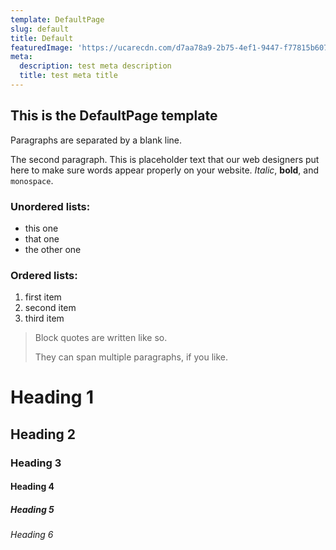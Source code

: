 ```yaml
---
template: DefaultPage
slug: default
title: Default
featuredImage: 'https://ucarecdn.com/d7aa78a9-2b75-4ef1-9447-f77815b6072c/'
meta:
  description: test meta description
  title: test meta title
---
```


## This is the DefaultPage template

Paragraphs are separated by a blank line.

The second paragraph. This is placeholder text that our web designers put here to make sure words appear properly on your website. _Italic_, **bold**, and `monospace`.

### Unordered lists:

- this one
- that one
- the other one

### Ordered lists:

1.  first item
1.  second item
1.  third item

> Block quotes are written like so.
>
> They can span multiple paragraphs,
> if you like.

# Heading 1

## Heading 2

### Heading 3

#### Heading 4

##### Heading 5

###### Heading 6
